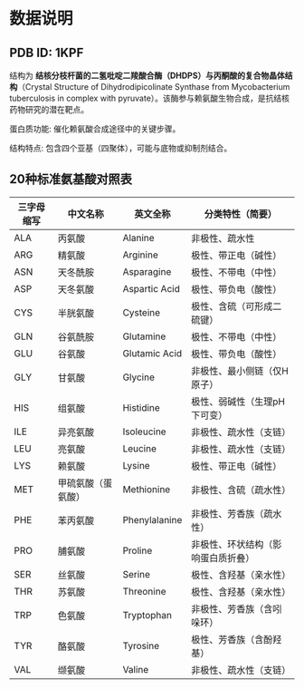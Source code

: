 # 数据说明

## PDB ID: 1KPF
结构为 **结核分枝杆菌的二氢吡啶二羧酸合酶（DHDPS）与丙酮酸的复合物晶体结构**（Crystal Structure of Dihydrodipicolinate Synthase from Mycobacterium tuberculosis in complex with pyruvate）。该酶参与赖氨酸生物合成，是抗结核药物研究的潜在靶点。

蛋白质功能: 催化赖氨酸合成途径中的关键步骤。

结构特点: 包含四个亚基（四聚体），可能与底物或抑制剂结合。


## 20种标准氨基酸对照表

|三字母缩写	|中文名称|英文全称|	分类特性（简要）|
|----------|------|-------|--------------|
|ALA|丙氨酸|Alanine|非极性、疏水性|
|ARG|	精氨酸|	Arginine|	极性、带正电（碱性）|
|ASN|	天冬酰胺|	Asparagine|	极性、不带电（中性）|
|ASP|	天冬氨酸|	Aspartic Acid|极性、带负电（酸性）|
|CYS|	半胱氨酸|	Cysteine|极性、含硫（可形成二硫键）|
|GLN|	谷氨酰胺|	Glutamine|	极性、不带电（中性）|
|GLU|	谷氨酸|	Glutamic Acid|	极性、带负电（酸性）|
|GLY|	甘氨酸|	Glycine	|非极性、最小侧链（仅H原子）|
|HIS|	组氨酸|	Histidine|	极性、弱碱性（生理pH下可变）|
|ILE|	异亮氨酸|	Isoleucine|	非极性、疏水性（支链）|
|LEU|	亮氨酸|	Leucine	|非极性、疏水性（支链）|
|LYS|	赖氨酸|	Lysine|	极性、带正电（碱性）|
|MET|	甲硫氨酸（蛋氨酸）|	Methionine|	非极性、含硫（疏水性）|
|PHE|	苯丙氨酸|	Phenylalanine|	非极性、芳香族（疏水性）|
|PRO|	脯氨酸|	Proline|	非极性、环状结构（影响蛋白质折叠）|
|SER|	丝氨酸|	Serine|	极性、含羟基（亲水性）|
|THR|	苏氨酸|	Threonine|	极性、含羟基（亲水性）|
|TRP|	色氨酸|	Tryptophan|	非极性、芳香族（含吲哚环）|
|TYR|	酪氨酸|	Tyrosine|	极性、芳香族（含酚羟基）|
|VAL|	缬氨酸|	Valine|	非极性、疏水性（支链）|
